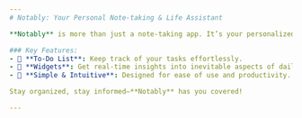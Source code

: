 ```yaml
---
# Notably: Your Personal Note-taking & Life Assistant

**Notably** is more than just a note-taking app. It’s your personalized, lightweight assistant for managing tasks and staying informed about life's key moments.

### Key Features:
- 📝 **To-Do List**: Keep track of your tasks effortlessly.
- 📅 **Widgets**: Get real-time insights into inevitable aspects of daily life.
- 🎯 **Simple & Intuitive**: Designed for ease of use and productivity.

Stay organized, stay informed—**Notably** has you covered!

--- 
```

